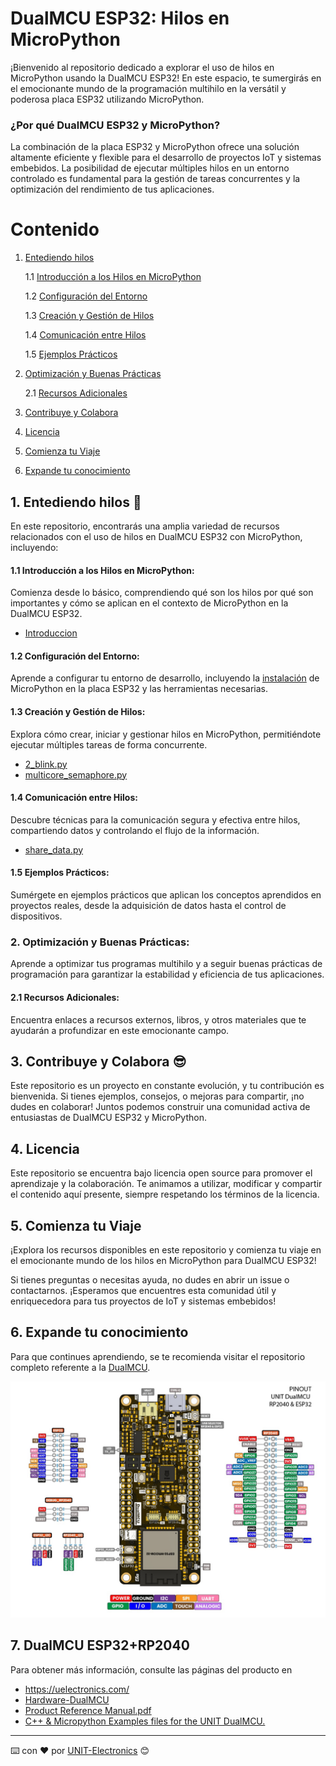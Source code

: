 # DualMCU ESP32: Hilos en MicroPython
¡Bienvenido al repositorio dedicado a explorar el uso de hilos en MicroPython usando la DualMCU ESP32! En este espacio, te sumergirás en el emocionante mundo de la programación multihilo en la versátil y poderosa placa ESP32 utilizando MicroPython.

### ¿Por qué DualMCU ESP32 y MicroPython?
La combinación de la placa ESP32 y MicroPython ofrece una solución altamente eficiente y flexible para el desarrollo de proyectos IoT y sistemas embebidos. La posibilidad de ejecutar múltiples hilos en un entorno controlado es fundamental para la gestión de tareas concurrentes y la optimización del rendimiento de tus aplicaciones.

# Contenido
  
 1. [Entediendo hilos](./README.md#1-entediendo-hilos-🥸)

    1.1 [Introducción a los Hilos en MicroPython](./README.md#11-introducción-a-los-hilos-en-microPython) 

    1.2 [Configuración del Entorno](./README.md#12-configuración-del-entorno)

    1.3 [Creación y Gestión de Hilos](./README.md#13-creación-y-gestión-de-hilos)

    1.4 [Comunicación entre Hilos](./README.md#14-comunicación-entre-hilos)

    1.5 [Ejemplos Prácticos](./README.md#15-ejemplos-prácticos)

2. [ Optimización y Buenas Prácticas](./README.md#2-optimización-y-buenas-prácticas)


    2.1 [Recursos Adicionales](./README.md#21-recursos-adicionales)

3. [Contribuye y Colabora](./README.md#3-contribuye-y-colabora-😎)

4. [Licencia](./README.md#4-licencia)


5. [Comienza tu Viaje](./README.md#5-comienza-tu-viaje)

6. [Expande tu conocimiento ](./README.md#6-expande-tu-conocimiento)
## 1. Entediendo hilos 🥸
En este repositorio, encontrarás una amplia variedad de recursos relacionados con el uso de hilos en DualMCU ESP32 con MicroPython, incluyendo:

#### 1.1 Introducción a los Hilos en MicroPython:
Comienza desde lo básico, comprendiendo qué son los hilos por qué son importantes y cómo se aplican en el contexto de MicroPython en la DualMCU ESP32.
- [Introduccion](./Docs/introduccion.md) 

#### 1.2 Configuración del Entorno:
Aprende a configurar tu entorno de desarrollo, incluyendo la [instalación](https://github.com/UNIT-Electronics/DualMCU-ESP32-MicroPython) de MicroPython en la placa ESP32 y las herramientas necesarias. 

#### 1.3 Creación y Gestión de Hilos: 
Explora cómo crear, iniciar y gestionar hilos en MicroPython, permitiéndote ejecutar múltiples tareas de forma concurrente.
- [2_blink.py](./Ejemplos/2_blink.py)
- [multicore_semaphore.py](./Ejemplos/multicore.py)

#### 1.4 Comunicación entre Hilos: 
Descubre técnicas para la comunicación segura y efectiva entre hilos, compartiendo datos y controlando el flujo de la información.

- [share_data.py](./Ejemplos/share_data.py)

#### 1.5 Ejemplos Prácticos: 
Sumérgete en ejemplos prácticos que aplican los conceptos aprendidos en proyectos reales, desde la adquisición de datos hasta el control de dispositivos.

### 2. Optimización y Buenas Prácticas: 
Aprende a optimizar tus programas multihilo y a seguir buenas prácticas de programación para garantizar la estabilidad y eficiencia de tus aplicaciones.

#### 2.1 Recursos Adicionales: 

Encuentra enlaces a recursos externos, libros, y otros materiales que te ayudarán a profundizar en este emocionante campo.

## 3. Contribuye y Colabora 😎
Este repositorio es un proyecto en constante evolución, y tu contribución es bienvenida. Si tienes ejemplos, consejos, o mejoras para compartir, ¡no dudes en colaborar! Juntos podemos construir una comunidad activa de entusiastas de DualMCU ESP32 y MicroPython.

## 4. Licencia
Este repositorio se encuentra bajo licencia open source para promover el aprendizaje y la colaboración. Te animamos a utilizar, modificar y compartir el contenido aquí presente, siempre respetando los términos de la licencia.

## 5. Comienza tu Viaje
¡Explora los recursos disponibles en este repositorio y comienza tu viaje en el emocionante mundo de los hilos en MicroPython para DualMCU ESP32! 

Si tienes preguntas o necesitas ayuda, no dudes en abrir un issue o contactarnos. ¡Esperamos que encuentres esta comunidad útil y enriquecedora para tus proyectos de IoT y sistemas embebidos!

## 6. Expande tu conocimiento 

Para que continues aprendiendo, se te recomienda visitar el repositorio completo referente a la [DualMCU](https://github.com/UNIT-Electronics/DualMCU).

![DualMCU](./img/EU0002-DUALMCU%20V3.1.2.jpg)

## 7. DualMCU ESP32+RP2040 

Para obtener más información, consulte las páginas del producto en

* https://uelectronics.com/
* [Hardware-DualMCU](https://github.com/UNIT-Electronics/DualMCU/tree/main/Hardware)
* [Product Reference Manual.pdf](https://github.com/UNIT-Electronics/DualMCU/blob/main/DualMCU(Product%20Reference%20Manual).pdf)
* [C++ & Micropython Examples files for the UNIT DualMCU.](https://github.com/UNIT-Electronics/DualMCU/tree/main/Examples)


---
⌨️ con ❤️ por [UNIT-Electronics](https://github.com/UNIT-Electronics) 😊